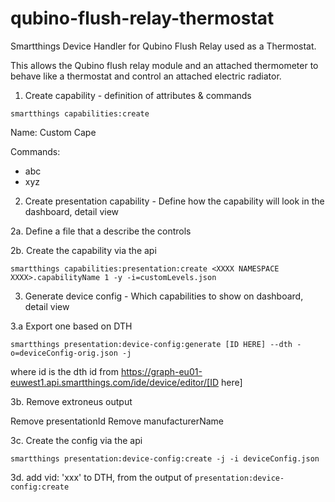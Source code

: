 # qubino-flush-relay-thermostat

Smartthings Device Handler for Qubino Flush Relay used as a Thermostat.

This allows the Qubino flush relay module and an attached thermometer to behave like a thermostat and control an attached electric radiator.

1. Create capability - definition of attributes & commands

`smartthings capabilities:create`

Name: Custom Cape

Commands:

- abc
- xyz

2. Create presentation capability - Define how the capability will look in the dashboard, detail view

2a. Define a file that a describe the controls

2b. Create the capability via the api

`smartthings capabilities:presentation:create <XXXX NAMESPACE XXXX>.capabilityName 1 -y -i=customLevels.json`

3. Generate device config - Which capabilities to show on dashboard, detail view

3.a Export one based on DTH

`smartthings presentation:device-config:generate [ID HERE] --dth -o=deviceConfig-orig.json -j`

where id is the dth id from https://graph-eu01-euwest1.api.smartthings.com/ide/device/editor/[ID here]

3b. Remove extroneus output

Remove presentationId
Remove manufacturerName

3c. Create the config via the api

`smartthings presentation:device-config:create -j -i deviceConfig.json`

3d. add vid: 'xxx' to DTH, from the output of `presentation:device-config:create`
